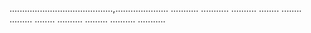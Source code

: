 .........................................,.....................
...........
...........
..........
........
........
.........
........
..........
.........
..........
...........

